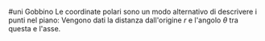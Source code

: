 #uni Gobbino
Le coordinate polari sono un modo alternativo di descrivere i punti nel piano: Vengono dati la distanza dall'origine $r$ e l'angolo $\theta$ tra questa e l'asse. 